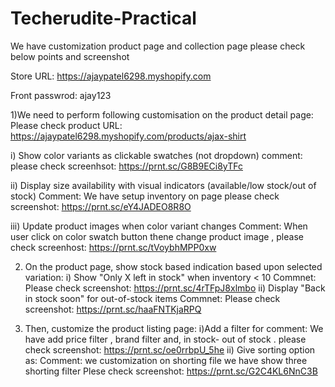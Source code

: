 # Techerudite-Practical

We have customization product page and collection page please check below points and screenshot


Store URL: https://ajaypatel6298.myshopify.com

Front passwrod: ajay123

 
1)We need to perform following customisation on the product detail page:
  Please check product URL: https://ajaypatel6298.myshopify.com/products/ajax-shirt
  
  i) Show color variants as clickable swatches (not dropdown)
    comment: please check screenhsot: https://prnt.sc/G8B9ECi8yTFc
    
  ii) Display size availability with visual indicators (available/low stock/out of stock)
    Comment: We have setup inventory on page please check screenshot: https://prnt.sc/eY4JADEO8R8O
    
  iii) Update product images when color variant changes
    Comment: When user click on color swatch button thene change product image , please check screenhost: https://prnt.sc/tVoybhMPP0xw

    
2) On the product page, show stock based indication based upon selected variation:
  i) Show "Only X left in stock" when inventory < 10
    Commnet: Please check screenshot: https://prnt.sc/4rTFpJ8xlmbo
  ii) Display "Back in stock soon" for out-of-stock items
    Commnet: Please check screenshot: https://prnt.sc/haaFNTKjaRPQ

3) Then, customize the product listing page:
   i)Add a filter for 
    comment: We have add price filter , brand filter and, in stock- out of stock . please check screenshot: https://prnt.sc/oe0rrbpU_5he
    ii) Give sorting option as:
     Comment: we customization on shorting file we have show three shorting filter Plese check screenshot: https://prnt.sc/G2C4KL6NnC3B
  
